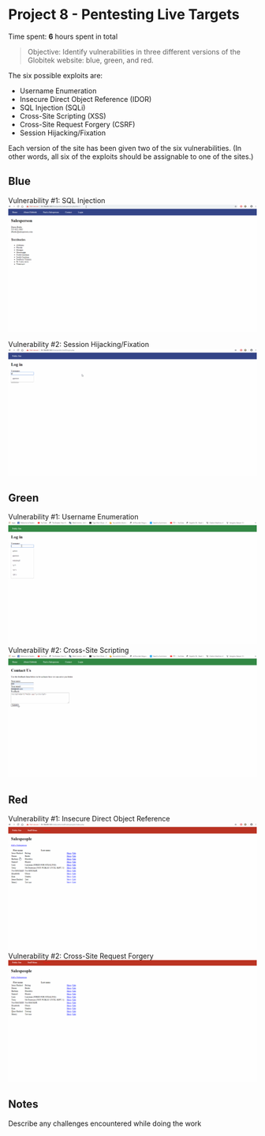 # Project 8 - Pentesting Live Targets

Time spent: **6** hours spent in total

> Objective: Identify vulnerabilities in three different versions of the Globitek website: blue, green, and red.

The six possible exploits are:
* Username Enumeration
* Insecure Direct Object Reference (IDOR)
* SQL Injection (SQLi)
* Cross-Site Scripting (XSS)
* Cross-Site Request Forgery (CSRF)
* Session Hijacking/Fixation

Each version of the site has been given two of the six vulnerabilities. (In other words, all six of the exploits should be assignable to one of the sites.)

## Blue

Vulnerability #1: SQL Injection
![](SQLiBlue.gif)

Vulnerability #2: Session Hijacking/Fixation
![](SessionHijackingBlue.gif)

## Green

Vulnerability #1: Username Enumeration
![](UserEnumGreen.gif)
Vulnerability #2: Cross-Site Scripting
![](XSSGreen.gif)

## Red

Vulnerability #1: Insecure Direct Object Reference
![](IDORRed.gif)
Vulnerability #2: Cross-Site Request Forgery 
![](CSRFRed.gif)

## Notes

Describe any challenges encountered while doing the work
